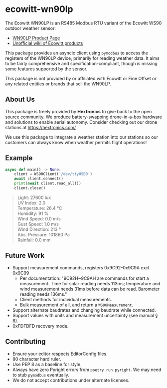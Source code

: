 # ecowitt-wn90lp

The Ecowitt WN90LP is an RS485 Modbus RTU variant of the Ecowitt WS90 outdoor
weather sensor:

- [WN90LP Product Page](https://www.ecowitt.com/shop/goodsDetail/287)
- [Unofficial wiki of Ecowitt products](
  https://meshka.eu/Ecowitt/dokuwiki/doku.php?id=start)

This package provides an asyncio client using `pymodbus` to access the
registers of the WN90LP device, primarily for reading weather data. It aims to
be fairly comprehensive and specification-compliant, though is missing some
features supported by the sensor.

This package is not provided by or affiliated with Ecowitt or Fine Offset or
any related entities or brands that sell the WN90LP.

## About Us
This package is freely provided by **Hextronics** to give back to the open
source community. We produce battery-swapping drone-in-a-box hardware and
solutions to enable aerial autonomy. Consider checking out our drone stations
at <https://hextronics.com/>

We use this package to integrate a weather station into our stations so
our customers can always know when weather permits flight operations!

## Example
```py
async def main() -> None:
    client = WS90Client('/dev/ttyUSB0')
    await client.connect()
    print(await client.read_all())
    client.close()
```
> Light: 27600 lux  
> UV Index: 2.0  
> Temperature: 26.4 °C  
> Humidity: 91 %  
> Wind Speed: 0.0 m/s  
> Gust Speed: 1.0 m/s  
> Wind Direction: 213 °  
> Abs. Pressure: 101860 Pa  
> Rainfall: 0.0 mm

## Future Work
- Support measurement commands, registers 0x9C92–0x9C9A excl. 0x9C99
  - Per documentation: "9C92H~9C9AH are commands for start a measurement.
    Time for solar reading needs 113ms; temperature and wind measurement needs
    31ms before data can be read. Barometer reading needs 136ms."
  - Client methods for individual measurements.
  - Bulk measurement of all, and return a `WS90Measurement`.
- Support alternate baudrates and changing baudrate while connected.
- Support values with units and measurement uncertainty (see manual § 8).
- 0xFDFDFD recovery mode.

## Contributing
- Ensure your editor respects EditorConfig files.
- 80 character hard ruler.
- Use PEP 8 as a baseline for style.
- Always have zero Pyright errors from `poetry run pyright`.
  We may need to stub `pymodbus` eventually.
- We do not accept contributions under alternate licenses.
